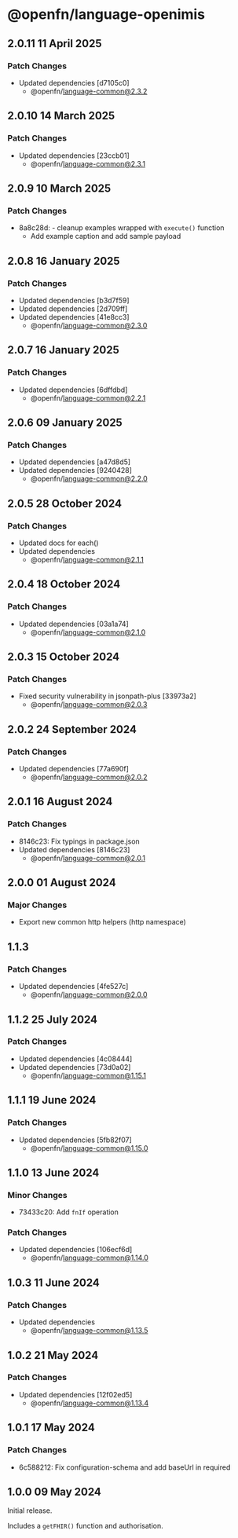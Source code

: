 # @openfn/language-openimis

## 2.0.11 11 April 2025

### Patch Changes

* Updated dependencies \[d7105c0]
  * @openfn/language-common@2.3.2

## 2.0.10 14 March 2025

### Patch Changes

* Updated dependencies \[23ccb01]
  * @openfn/language-common@2.3.1

## 2.0.9 10 March 2025

### Patch Changes

* 8a8c28d: - cleanup examples wrapped with `execute()` function
  * Add example caption and add sample payload

## 2.0.8 16 January 2025

### Patch Changes

* Updated dependencies \[b3d7f59]
* Updated dependencies \[2d709ff]
* Updated dependencies \[41e8cc3]
  * @openfn/language-common@2.3.0

## 2.0.7 16 January 2025

### Patch Changes

* Updated dependencies \[6dffdbd]
  * @openfn/language-common@2.2.1

## 2.0.6 09 January 2025

### Patch Changes

* Updated dependencies \[a47d8d5]
* Updated dependencies \[9240428]
  * @openfn/language-common@2.2.0

## 2.0.5 28 October 2024

### Patch Changes

* Updated docs for each()
* Updated dependencies
  * @openfn/language-common@2.1.1

## 2.0.4 18 October 2024

### Patch Changes

* Updated dependencies \[03a1a74]
  * @openfn/language-common@2.1.0

## 2.0.3 15 October 2024

### Patch Changes

* Fixed security vulnerability in jsonpath-plus \[33973a2]
  * @openfn/language-common@2.0.3

## 2.0.2 24 September 2024

### Patch Changes

* Updated dependencies \[77a690f]
  * @openfn/language-common@2.0.2

## 2.0.1 16 August 2024

### Patch Changes

* 8146c23: Fix typings in package.json
* Updated dependencies \[8146c23]
  * @openfn/language-common@2.0.1

## 2.0.0 01 August 2024

### Major Changes

* Export new common http helpers (http namespace)

## 1.1.3

### Patch Changes

* Updated dependencies \[4fe527c]
  * @openfn/language-common@2.0.0

## 1.1.2 25 July 2024

### Patch Changes

* Updated dependencies \[4c08444]
* Updated dependencies \[73d0a02]
  * @openfn/language-common@1.15.1

## 1.1.1 19 June 2024

### Patch Changes

* Updated dependencies \[5fb82f07]
  * @openfn/language-common@1.15.0

## 1.1.0 13 June 2024

### Minor Changes

* 73433c20: Add `fnIf` operation

### Patch Changes

* Updated dependencies \[106ecf6d]
  * @openfn/language-common@1.14.0

## 1.0.3 11 June 2024

### Patch Changes

* Updated dependencies
  * @openfn/language-common@1.13.5

## 1.0.2 21 May 2024

### Patch Changes

* Updated dependencies \[12f02ed5]
  * @openfn/language-common@1.13.4

## 1.0.1 17 May 2024

### Patch Changes

* 6c588212: Fix configuration-schema and add baseUrl in required

## 1.0.0 09 May 2024

Initial release.

Includes a `getFHIR()` function and authorisation.
